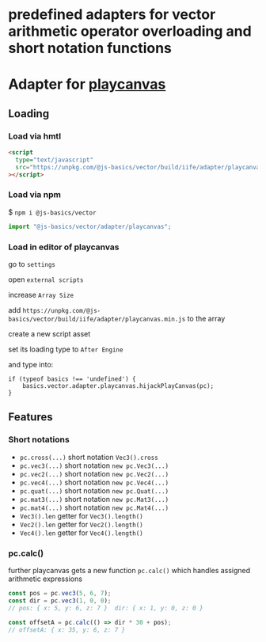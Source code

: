 # predefined adapters for vector arithmetic operator overloading and short notation functions

# Adapter for [playcanvas](https://github.com/playcanvas/engine)

## Loading

### Load via hmtl

```html
<script
  type="text/javascript"
  src="https://unpkg.com/@js-basics/vector/build/iife/adapter/playcanvas.min.js"
></script>
```

### Load via npm

\$ `npm i @js-basics/vector`

```javascript
import "@js-basics/vector/adapter/playcanvas";
```

### Load in editor of playcanvas

go to `settings`

open `external scripts`

increase `Array Size`

add `https://unpkg.com/@js-basics/vector/build/iife/adapter/playcanvas.min.js` to the array

create a new script asset 

set its loading type to `After Engine` 

and type into:

```
if (typeof basics !== 'undefined') {
    basics.vector.adapter.playcanvas.hijackPlayCanvas(pc);
}
```

## Features

### Short notations

- `pc.cross(...)` short notation `Vec3().cross`
- `pc.vec3(...)` short notation `new pc.Vec3(...)`
- `pc.vec2(...)` short notation `new pc.Vec2(...)`
- `pc.vec4(...)` short notation `new pc.Vec4(...)`
- `pc.quat(...)` short notation `new pc.Quat(...)`
- `pc.mat3(...)` short notation `new pc.Mat3(...)`
- `pc.mat4(...)` short notation `new pc.Mat4(...)`
- `Vec3().len` getter for `Vec3().length()`
- `Vec2().len` getter for `Vec2().length()`
- `Vec4().len` getter for `Vec4().length()`

### pc.calc()

further playcanvas gets a new function `pc.calc()` which handles assigned arithmetic expressions

```javascript
const pos = pc.vec3(5, 6, 7);
const dir = pc.vec3(1, 0, 0);
// pos: { x: 5, y: 6, z: 7 }  dir: { x: 1, y: 0, z: 0 }

const offsetA = pc.calc(() => dir * 30 + pos);
// offsetA: { x: 35, y: 6, z: 7 }
```
